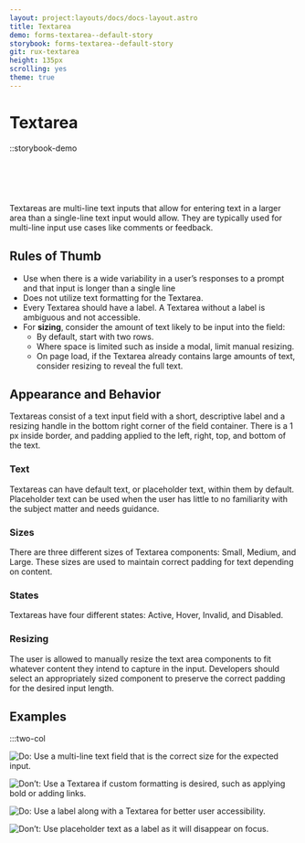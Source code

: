 ```yaml
---
layout: project:layouts/docs/docs-layout.astro
title: Textarea
demo: forms-textarea--default-story
storybook: forms-textarea--default-story
git: rux-textarea
height: 135px
scrolling: yes
theme: true
---
```


# Textarea

::storybook-demo

<hr style="height:60px; visibility:hidden;" />
Textareas are multi-line text inputs that allow for entering text in a larger area than a single-line text input would allow. They are typically used for multi-line input use cases like comments or feedback.

## Rules of Thumb

- Use when there is a wide variability in a user’s responses to a prompt and that input is longer than a single line
- Does not utilize text formatting for the Textarea.
- Every Textarea should have a label. A Textarea without a label is ambiguous and not accessible.
- For **sizing**, consider the amount of text likely to be input into the field:
  - By default, start with two rows.
  - Where space is limited such as inside a modal, limit manual resizing.
  - On page load, if the Textarea already contains large amounts of text, consider resizing to reveal the full text.

## Appearance and Behavior

Textareas consist of a text input field with a short, descriptive label and a resizing handle in the bottom right corner of the field container. There is a 1 px inside border, and padding applied to the left, right, top, and bottom of the text.

### Text

Textareas can have default text, or placeholder text, within them by default. Placeholder text can be used when the user has little to no familiarity with the subject matter and needs guidance.

### Sizes

There are three different sizes of Textarea components: Small, Medium, and Large. These sizes are used to maintain correct padding for text depending on content.

### States

Textareas have four different states: Active, Hover, Invalid, and Disabled.

### Resizing

The user is allowed to manually resize the text area components to fit whatever content they intend to capture in the input. Developers should select an appropriately sized component to preserve the correct padding for the desired input length.

## Examples

:::two-col

![Do: Use a multi-line text field that is the correct size for the expected input.](/img/components/textarea-do-1.png 'Do: Use a multi-line text field that is the correct size for the expected input.')

![Don’t: Use a Textarea if custom formatting is desired, such as applying bold or adding links.](/img/components/textarea-dont-1.png 'Don’t: Use a Textarea if custom formatting is desired, such as applying bold or adding links.')

![Do: Use a label along with a Textarea for better user accessibility.](/img/components/textarea-do-2.png 'Do: Use a label along with a Textarea for better user accessibility.')

![Don’t: Use placeholder text as a label as it will disappear on focus.](/img/components/textarea-dont-2.png 'Don’t: Use placeholder text as a label as it will disappear on focus.')
